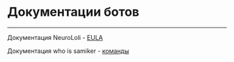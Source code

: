 # Документации ботов
---
Документация NeuroLoli - [EULA](https://github.com/Samiker69/project-docs/blob/main/docs/NeuroLoli/EULA_NeuroLoli.md)


Документация who is samiker - [команды](https://github.com/Samiker69/project-docs/tree/main/docs/Samiker69-bot)
